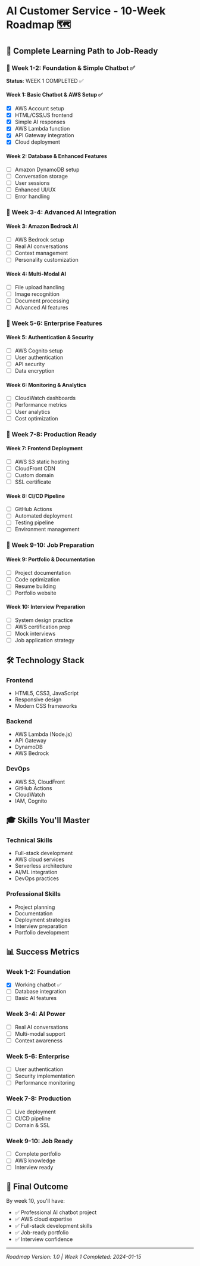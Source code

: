 # AI Customer Service - 10-Week Roadmap 🗺️

## 🎯 Complete Learning Path to Job-Ready

### 📅 Week 1-2: Foundation & Simple Chatbot ✅

**Status**: WEEK 1 COMPLETED ✅

#### Week 1: Basic Chatbot & AWS Setup ✅

- [x] AWS Account setup
- [x] HTML/CSS/JS frontend
- [x] Simple AI responses
- [x] AWS Lambda function
- [x] API Gateway integration
- [x] Cloud deployment

#### Week 2: Database & Enhanced Features

- [ ] Amazon DynamoDB setup
- [ ] Conversation storage
- [ ] User sessions
- [ ] Enhanced UI/UX
- [ ] Error handling

### 📅 Week 3-4: Advanced AI Integration

#### Week 3: Amazon Bedrock AI

- [ ] AWS Bedrock setup
- [ ] Real AI conversations
- [ ] Context management
- [ ] Personality customization

#### Week 4: Multi-Modal AI

- [ ] File upload handling
- [ ] Image recognition
- [ ] Document processing
- [ ] Advanced AI features

### 📅 Week 5-6: Enterprise Features

#### Week 5: Authentication & Security

- [ ] AWS Cognito setup
- [ ] User authentication
- [ ] API security
- [ ] Data encryption

#### Week 6: Monitoring & Analytics

- [ ] CloudWatch dashboards
- [ ] Performance metrics
- [ ] User analytics
- [ ] Cost optimization

### 📅 Week 7-8: Production Ready

#### Week 7: Frontend Deployment

- [ ] AWS S3 static hosting
- [ ] CloudFront CDN
- [ ] Custom domain
- [ ] SSL certificate

#### Week 8: CI/CD Pipeline

- [ ] GitHub Actions
- [ ] Automated deployment
- [ ] Testing pipeline
- [ ] Environment management

### 📅 Week 9-10: Job Preparation

#### Week 9: Portfolio & Documentation

- [ ] Project documentation
- [ ] Code optimization
- [ ] Resume building
- [ ] Portfolio website

#### Week 10: Interview Preparation

- [ ] System design practice
- [ ] AWS certification prep
- [ ] Mock interviews
- [ ] Job application strategy

## 🛠️ Technology Stack

### Frontend

- HTML5, CSS3, JavaScript
- Responsive design
- Modern CSS frameworks

### Backend

- AWS Lambda (Node.js)
- API Gateway
- DynamoDB
- AWS Bedrock

### DevOps

- AWS S3, CloudFront
- GitHub Actions
- CloudWatch
- IAM, Cognito

## 🎓 Skills You'll Master

### Technical Skills

- Full-stack development
- AWS cloud services
- Serverless architecture
- AI/ML integration
- DevOps practices

### Professional Skills

- Project planning
- Documentation
- Deployment strategies
- Interview preparation
- Portfolio development

## 📊 Success Metrics

### Week 1-2: Foundation

- [x] Working chatbot ✅
- [ ] Database integration
- [ ] Basic AI features

### Week 3-4: AI Power

- [ ] Real AI conversations
- [ ] Multi-modal support
- [ ] Context awareness

### Week 5-6: Enterprise

- [ ] User authentication
- [ ] Security implementation
- [ ] Performance monitoring

### Week 7-8: Production

- [ ] Live deployment
- [ ] CI/CD pipeline
- [ ] Domain & SSL

### Week 9-10: Job Ready

- [ ] Complete portfolio
- [ ] AWS knowledge
- [ ] Interview ready

## 🚀 Final Outcome

By week 10, you'll have:

- ✅ Professional AI chatbot project
- ✅ AWS cloud expertise
- ✅ Full-stack development skills
- ✅ Job-ready portfolio
- ✅ Interview confidence

---

_Roadmap Version: 1.0 | Week 1 Completed: 2024-01-15_

